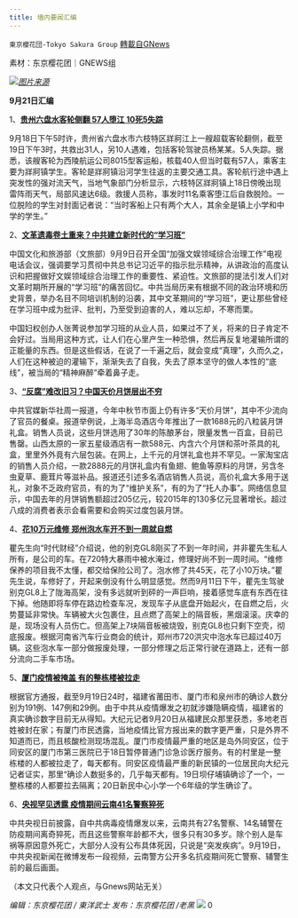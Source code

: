 ```yaml
---
title: 墙内要闻汇编
---
```

`東京櫻花団-Tokyo Sakura Group` [轉載自GNews](https://gnews.org/zh-hans/1545754/)

素材：东京樱花团｜GNEWS组

![](https://assets.gnews.org/wp-content/uploads/2021/09/墙内要闻汇编-1.png)[*图片来源*](https://m1.aboluowang.com/uploadfile/2021/0921/20210921122516225.jpg)

**9月21日汇编**

1、[**贵州六盘水客轮侧翻 57人堕江 10死5失踪**](https://www.aboluowang.com/2021/0921/1649434.html)

9月18日下午5时许，贵州省六盘水市六枝特区牂牁江上一艘超载客轮翻侧，截至19日下午3时，共救出31人，另10人遇难，包括客轮驾驶员杨某某。5人失踪。据悉，该艘客轮为西陵航运公司8015型客运船，核载40人但当时载有57人，乘客主要为牂牁镇学生。客轮是牂牁镇沿河学生往返的主要交通工具。客轮航行途中遇上突发性的强对流天气，当地气象部门分析显示，六枝特区牂牁镇上18日傍晚出现雷阵雨天气，局部风速达6级。救援人员称，事发时11名乘客堕江后自救脱险。一位脱险的学生对封面记者说：“当时客船上只有两个大人，其余全是镇上小学和中学的学生。”

2、[**文革遗毒卷土重来？中共建立新时代的“学习班”**](https://www.aboluowang.com/2021/0921/1649430.html)

中国文化和旅游部（文旅部）9月9日召开全国“加强文娱领域综合治理工作”电视电话会议，强调要学习贯彻中共总书记习近平的指示批示精神，从讲政治的高度认识和把握做好文娱领域综合治理工作的重要性、紧迫性。文旅部的提法引发人们对文革时期所开展的“学习班”的痛苦回忆。中共当局历来有根据不同的政治环境和历史背景，举办名目不同培训机制的沿袭，其中文革期间的“学习班”，更让那些曾经在学习班中成为批评、批判，乃至受到迫害的人，难以忘却，不寒而栗。

中国妇权创办人张菁说参加学习班的从业人员，如果过不了关，将来的日子肯定不会好过。当局用这种方式，让人们在心里产生一种恐惧，然后再反复地灌输所谓的正能量的东西。但是这些假话，在说了一千遍之后，就会变成“真理”，久而久之，人们在这种被迫的灌输下，渐渐失去了自我，失去了原本坚守的做人本性的“底线”，被当局的“精神麻醉”牵着鼻子走。

3、[**“反腐”难改旧习？中国天价月饼层出不穷**](https://www.aboluowang.com/2021/0921/1649422.html)

中共官媒新华社周一报道，今年中秋节市面上仍有许多“天价月饼”，其中不少流向了官员的餐桌。报道举例说，上海半岛酒店今年推出了一款1688元的八粒装月饼礼盒。销售人员说，这些月饼选用了30年的陈酿茅台，限量发售一百盒，目前已售罄。山西太原的一家五星级酒店有一款588元、内含六个月饼和茶叶茶具的礼盒，里里外外竟有六层包装。在网上，上千元的月饼礼盒也并不罕见。一家淘宝店的销售人员介绍，一款2888元的月饼礼盒内有鱼翅、鲍鱼等原料的月饼，另含冬虫夏草、鹿茸片等滋补品。报道还引述多名酒店销售人员说，高价礼盒大多用于送礼，对象不乏政府官员，有的为了“维护关系”，有的为了“托人办事”。网络信息显示，中国去年的月饼销售额超过205亿元，较2015年的130多亿元显著增长。超过八成的消费者表示会看需要和会购买过度包装月饼。

4、[**花10万元维修 郑州泡水车开不到一周就自燃**](https://www.aboluowang.com/2021/0921/1649492.html)

瞿先生向“时代财经”介绍说，他的别克GL8刚买了不到一年时间，并非瞿先生私人所有，是公司的车。在720特大暴雨中被水淹过，修理好尚不到一周时间。“维修保养的项目我不太懂，都交给保险公司了。泡水修了共45天，花了小10万块。”瞿先生说，车修好了，开起来倒没有什么明显感觉。然而9月11日下午，瞿先生驾驶别克GL8上了陇海高架，没有多远就听到砰的一声巨响，接着感觉车底有东西在往下掉。他随即将车停在路边检查车况，发现车子从底盘开始起火，在自燃之后，火势蔓延非常快。车辆被大火包裹住，且点燃了高架上的隔音板，黑烟滚滚。庆幸的是，现场没有人员伤亡。但高架上7块隔音板被烧毁，别克GL8也只剩下空壳，彻底报废。根据河南省汽车行业商会的统计，郑州市720洪灾中泡水车已超过40万辆。这些泡水车一部分做报废处理，一部分修理之后正常行驶在道路上，还有一部分流向二手车市场。

5、[**厦门疫情被掩盖 有的整栋楼被拉走**](https://www.aboluowang.com/2021/0921/1649692.html)

根据官方通报，截至9月19日24时，福建省莆田市、厦门市和泉州市的确诊人数分别为191例、147例和29例。由于中共从疫情爆发之初就涉嫌隐瞒疫情，福建省的真实确诊数字目前无从得知。大纪元记者9月20日从福建民众那里获悉，多地老百姓被封在家；有厦门市民透露，当地疫情比官方报出来的数字更严重，只是外界不知道而已，而且核酸检测现场混乱。厦门市疫情最严重的地区是岛外同安区，位于同安区的厦门市第三医院已于18日暂停普通门诊急诊医疗服务。有的村里是一整栋楼的人都被拉走了，每天都有。同安区疫情最严重的新民镇的一位居民向大纪元记者证实，那里“确诊人数挺多的，几乎每天都有。19日坝仔埔镇确诊了一个，一整栋楼的人都要拉去隔离；20日新民中心小学一个6年级的学生确诊了。

6、[**央视罕见透露 疫情期间云南41名警察猝死**](https://www.aboluowang.com/2021/0921/1649710.html)

中共央视日前披露，自中共病毒疫情爆发以来，云南共有27名警察、14名辅警在防疫期间离奇猝死，而且这些警察年龄都不大，很多只有30多岁。除个别人是车祸等原因意外死亡，大部分人没有公布具体死因，只说是“突发疾病”。9月19日，中共央视新闻在微博发布一段视频，云南警方公开多名抗疫期间死亡警察、辅警生前的最后画面。

（本文只代表个人观点，与Gnews网站无关）

*编辑：东京樱花团 / 東洋武士*
*发布：东京樱花团 /老黑*
![](https://assets.gnews.org/wp-content/uploads/2021/09/樱花团图标-1.jpg)
0
